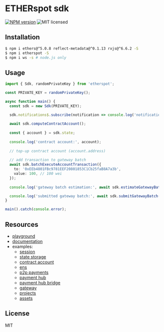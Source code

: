 # ETHERspot sdk

[![NPM version][npm-image]][npm-url]
![MIT licensed][license-image]

## Installation

```bash
$ npm i ethers@^5.0.8 reflect-metadata@^0.1.13 rxjs@^6.6.2 -S
$ npm i etherspot -S
$ npm i ws -s # node.js only
```

## Usage

```typescript
import { Sdk, randomPrivateKey } from 'etherspot';

const PRIVATE_KEY = randomPrivateKey();

async function main() {
  const sdk = new Sdk(PRIVATE_KEY);

  sdk.notifications$.subscribe(notification => console.log('notification:', notification));
  
  await sdk.computeContractAccount();
  
  const { account } = sdk.state;
  
  console.log('contract account:', account);
  
  // top-up contract account (account.address)
  
  // add transaction to gateway batch
  await sdk.batchExecuteAccountTransaction({
    to: '0xEEb4801FBc9781EEF20801853C1Cb25faB8A7a3b',
    value: 100, // 100 wei
  });
  
  console.log('gateway batch estimation:', await sdk.estimateGatewayBatch());

  console.log('submitted gateway batch:', await sdk.submitGatewayBatch());
}

main().catch(console.error);
```

## Resources

* [playground](https://try.etherspot.dev)
* [documentation](https://docs.etherspot.dev)
* examples:
    * [session](./examples/src/01-session.ts)
    * [state storage](./examples/src/02-state-storage.ts)
    * [contract account](./examples/src/03-contract-account.ts)
    * [ens](./examples/src/04-ens.ts)
    * [p2p payments](./examples/src/05-p2p-payments.ts)
    * [payment hub](./examples/src/06-payment-hub.ts)
    * [payment hub bridge](./examples/src/07-payment-hub-bridge.ts)
    * [gateway](./examples/src/08-gateway.ts)
    * [projects](./examples/src/09-projects.ts)
    * [assets](./examples/src/10-assets.ts)

## License

MIT

[npm-image]: https://badge.fury.io/js/etherspot.svg
[npm-url]: https://npmjs.org/package/etherspot
[license-image]: https://img.shields.io/badge/license-MIT-blue.svg

